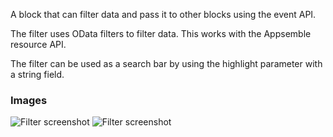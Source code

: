 A block that can filter data and pass it to other blocks using the event API.

The filter uses OData filters to filter data. This works with the Appsemble resource API.

The filter can be used as a search bar by using the highlight parameter with a string field.

### Images

![Filter screenshot](https://gitlab.com/appsemble/appsemble/-/raw/0.34.12/config/assets/filter.png)
![Filter screenshot](https://gitlab.com/appsemble/appsemble/-/raw/0.34.12/config/assets/filter-search-bar.png)
